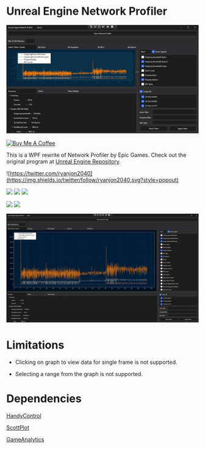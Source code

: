 Unreal Engine Network Profiler
======================

![GIF](Profiler.gif)

<a href="https://www.buymeacoffee.com/ryanjon2040" target="_blank"><img src="https://www.buymeacoffee.com/assets/img/custom_images/yellow_img.png" alt="Buy Me A Coffee" style="height: 41px !important;width: 174px !important;box-shadow: 0px 3px 2px 0px rgba(190, 190, 190, 0.5) !important;-webkit-box-shadow: 0px 3px 2px 0px rgba(190, 190, 190, 0.5) !important;" ></a>

This is a WPF rewrite of Network Profiler by Epic Games. Check out the original program at [Unreal Engine Repository](https://github.com/EpicGames/UnrealEngine/tree/master/Engine/Source/Programs/NetworkProfiler).

![https://twitter.com/ryanjon2040](https://img.shields.io/twitter/follow/ryanjon2040.svg?style=popout)

![](https://img.shields.io/github/last-commit/ryanjon2040/UnrealNetworkProfiler.svg?style=popout) 
![](https://img.shields.io/github/license/ryanjon2040/UnrealNetworkProfiler.svg?style=popout) ![](https://img.shields.io/github/downloads/ryanjon2040/UnrealNetworkProfiler/total.svg?style=popout) 

![](https://img.shields.io/github/languages/code-size/ryanjon2040/UnrealNetworkProfiler.svg?style=flat) ![](https://img.shields.io/github/repo-size/ryanjon2040/UnrealNetworkProfiler.svg?style=flat)

![Screenshot](NetworkProfiler.png)

Limitations
===================

* Clicking on graph to view data for single frame is not supported.

* Selecting a range from the graph is not supported.

Dependencies
===================

[HandyControl](https://github.com/HandyOrg/HandyControl)

[ScottPlot](https://github.com/ScottPlot/ScottPlot)

[GameAnalytics](https://github.com/GameAnalytics/GA-SDK-C-SHARP)
